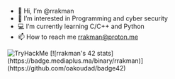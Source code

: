 - 👋 Hi, I’m @rrakman
- 👀 I’m interested in Programming and cyber security
- 💻 I’m currently learning C/C++ and Python
- 📫 How to reach me rrakman@proton.me

<!---
r3daaa/r3daaa is a ✨ special ✨ repository because its `README.md` (this file) appears on your GitHub profile.
You can click the Preview link to take a look at your changes.
--->

  
 <img src="https://tryhackme-badges.s3.amazonaws.com/r3da.png" alt="TryHackMe">
[![rrakman's 42 stats](https://badge.mediaplus.ma/binary/rrakman)](https://github.com/oakoudad/badge42)
